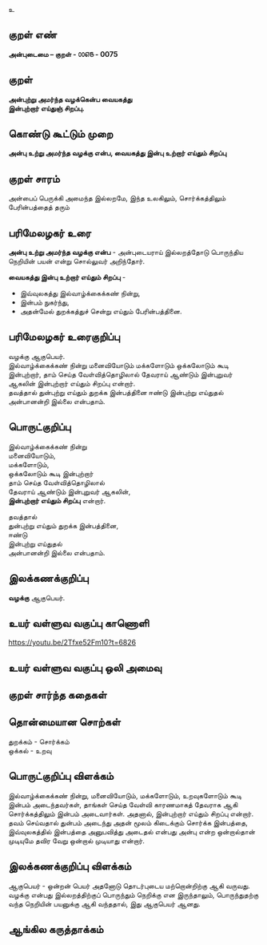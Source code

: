 உ

## குறள் எண் 

**அன்புடைமை – குறள் - ௦௦௭௫ - 0075**  

## குறள் 

**அன்புற்று அமர்ந்த வழக்கென்ப வையகத்து  
இன்புற்றார் எய்துஞ் சிறப்பு.** 

## கொண்டு கூட்டும் முறை

**அன்பு உற்று அமர்ந்த வழக்கு என்ப, வையகத்து இன்பு உற்றார் எய்தும் சிறப்பு** 

## குறள் சாரம் 

அன்பைப் பெருக்கி அமைந்த இல்லறமே, இந்த உலகிலும், சொர்க்கத்திலும் பேரின்பத்தைத் தரும்

## பரிமேலழகர் உரை

**அன்பு உற்று அமர்ந்த வழக்கு என்ப** - அன்புடையராய் இல்லறத்தோடு பொருந்திய நெறியின் பயன் என்று சொல்லுவர் அறிந்தோர்.   

**வையகத்து இன்பு உற்றார் எய்தும் சிறப்பு** -  
* இவ்வுலகத்து இல்வாழ்க்கைக்கண் நின்று,  
* இன்பம் நுகர்ந்து,  
* அதன்மேல் துறக்கத்துச் சென்று எய்தும் பேரின்பத்தினை.   

## பரிமேலழகர் உரைகுறிப்பு   

வழக்கு ஆகுபெயர்.  
இல்வாழ்க்கைக்கண் நின்று மனைவியோடும் மக்களோடும் ஒக்கலோடும் கூடி இன்புற்றார், தாம் செய்த வேள்வித்தொழிலால் தேவராய் ஆண்டும் இன்புறுவர் ஆகலின் இன்புற்றார் எய்தும் சிறப்பு என்றார்.  
தவத்தால் துன்புற்று எய்தும் துறக்க இன்பத்தினை ஈண்டு இன்புற்று எய்துதல் அன்பானன்றி இல்லை என்பதாம்.

## பொருட்குறிப்பு 

இல்வாழ்க்கைக்கண் நின்று  
மனைவியோடும்,  
மக்களோடும்,  
ஒக்கலோடும் கூடி இன்புற்றார்  
தாம் செய்த வேள்வித்தொழிலால்  
தேவராய் ஆண்டும் இன்புறுவர் ஆகலின்,  
**இன்புற்றார் எய்தும் சிறப்பு** என்றார்.   

தவத்தால்  
துன்புற்று எய்தும் துறக்க இன்பத்தினை,  
ஈண்டு  
இன்புற்று எய்துதல்  
அன்பானன்றி இல்லை என்பதாம்.  

## இலக்கணக்குறிப்பு  

**வழக்கு** ஆகுபெயர்.  

## உயர் வள்ளுவ வகுப்பு காணொளி

https://youtu.be/2Tfxe52Fm10?t=6826 

## உயர் வள்ளுவ வகுப்பு ஒலி அமைவு 

 
## குறள் சார்ந்த கதைகள் 


## தொன்மையான சொற்கள்  

துறக்கம் - சொர்க்கம்   
ஒக்கல் - உறவு 

## பொருட்குறிப்பு விளக்கம்

இல்வாழ்க்கைக்கண் நின்று, மனைவியோடும், மக்களோடும், உறவுகளோடும் கூடி இன்பம் அடைந்தவர்கள், தாங்கள் செய்த வேள்வி காரணமாகத் தேவராக ஆகி சொர்க்கத்திலும் இன்பம் அடைவார்கள். அதனால், இன்புற்றார் எய்தும் சிறப்பு என்றார். 
தவம் செய்வதால் துன்பம் அடைந்து அதன் மூலம் கிடைக்கும் சொர்க்க இன்பத்தை, இவ்வுலகத்தில் இன்பத்தை அனுபவித்து அடைதல் என்பது அன்பு என்ற ஒன்றால்தான் முடியுமே தவிர வேறு ஒன்றால் முடியாது என்றார்.

## இலக்கணக்குறிப்பு விளக்கம்

ஆகுபெயர் - ஒன்றன் பெயர் அதனோடு தொடர்புடைய மற்றொன்றிற்கு ஆகி வருவது.  
வழக்கு என்பது இல்லறத்திற்குப் பொருந்தும் நெறிக்கு என இருந்தாலும், பொருந்துதற்கு வந்த நெறியின் பயனுக்கு ஆகி வந்ததால், இது ஆகுபெயர் ஆனது.

## ஆங்கில கருத்தாக்கம் 


